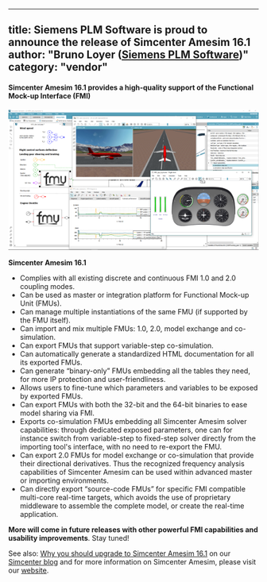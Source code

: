 
---
title: Siemens PLM Software is proud to announce the release of Simcenter Amesim 16.1
author: "Bruno Loyer ([Siemens PLM Software](https://www.siemens.com/plm/simcenter-amesim ))"
category: "vendor"
---

#### Simcenter Amesim 16.1 provides a high-quality support of the Functional Mock-up Interface (FMI)
![](Simcenter-Amesim-FMI.png)

**Simcenter Amesim 16.1**

* Complies with all existing discrete and continuous FMI 1.0 and 2.0 coupling modes.
* Can be used as master or integration platform for Functional Mock-up Unit (FMUs).
* Can manage multiple instantiations of the same FMU (if supported by the FMU itself).
* Can import and mix multiple FMUs: 1.0, 2.0, model exchange and co-simulation.
* Can export FMUs that support variable-step co-simulation.
* Can automatically generate a standardized HTML documentation for all its exported FMUs.
* Can generate “binary-only” FMUs embedding all the tables they need, for more IP protection and user-friendliness.
* Allows users to fine-tune which parameters and variables to be exposed by exported FMUs. 
* Can export FMUs with both the 32-bit and the 64-bit binaries to ease model sharing via FMI.
* Exports co-simulation FMUs embedding all Simcenter Amesim solver capabilities: through dedicated exposed parameters, one can for instance switch 
  from variable-step to fixed-step solver directly from the importing tool's interface, with no need to re-export the FMU.
* Can export 2.0 FMUs for model exchange or co-simulation that provide their directional derivatives. 
  Thus the recognized frequency analysis capabilities of Simcenter Amesim can be used within advanced master or importing environments. 
* Can directly export “source-code FMUs” for specific FMI compatible multi-core real-time targets, which avoids the use of proprietary middleware 
  to assemble the complete model, or create the real-time application.

**More will come in future releases with other powerful FMI capabilities and usability improvements**.
Stay tuned! 

See also: [Why you should upgrade to Simcenter Amesim 16.1]( https://community.plm.automation.siemens.com/t5/Simcenter-Blog/Why-you-should-upgrade-to-Simcenter-Amesim-16-1/ba-p/505399 ) on our [Simcenter blog]( https://community.plm.automation.siemens.com/t5/Simcenter-Blog/bg-p/Simcenter_blog ) and for more information on Simcenter Amesim, please visit our [website]( https://www.siemens.com/plm/simcenter-amesim ).
